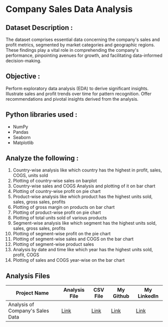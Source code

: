 # Company Sales Data Analysis
## Dataset Description :
The dataset comprises essential data concerning the company's sales and profit metrics, segmented by market categories and geographic regions. These findings play a vital role in comprehending the company's performance, pinpointing avenues for growth, and facilitating data-informed decision-making.

## Objective :
Perform exploratory data analysis (EDA) to derive significant insights. Illustrate sales and profit trends over time for pattern recognition. Offer recommendations and pivotal insights derived from the analysis.

## Python libraries used :
* NumPy
* Pandas
* Seaborn
* Matplotlib

## Analyze the following :
1) Country-wise analysis like which country has the highest in profit, sales, COGS, units sold
2) Plotting of country-wise sales on barplot
3) Country-wise sales and COGS Analysis and plotting of it on bar chart
4) Plotting of country-wise profit on pie chart
5) Product-wise analysis like which product has the highest units sold, sales, gross sales, profits 
6) Plotting of gross margin on products on bar chart
7) Plotting of product-wise profit on pie chart
8) Plotting of total units sold of various products
9) Segment-wise analysis like which segment has the highest units sold, sales, gross sales, profits
10) Plotting of segment-wise profit on the pie chart
11) Plotting of segment-wise sales and COGS on the bar chart
12) Plotting of segment-wise product sales
13) Analysis by date and time like which year has the highest units sold, profit, COGS
14) Plotting of sales and COGS year-wise on the bar chart

## Analysis Files


|Project Name|Analysis File|CSV File|My Github|My Linkedln|
|-|-|-|-|-|
|Analysis of Company's Sales Data|[Link](https://github.com/shubhammeshram01/Analysis-of-Company-s-Sales-Data/blob/main/Analysis%20of%20Company's%20Revenue.ipynb)|[Link](https://github.com/shubhammeshram01/Analysis-of-Company-s-Sales-Data/blob/main/Financials.csv)|[Link](https://github.com/shubhammeshram01)|[Link]()|

